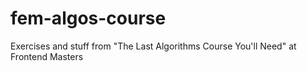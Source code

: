 # fem-algos-course
Exercises and stuff from "The Last Algorithms Course You'll Need" at Frontend Masters
